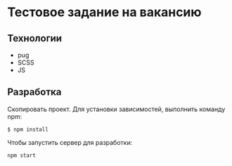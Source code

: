 # Тестовое задание на вакансию

## Технологии 
- pug
- SCSS
- JS

## Разработка

Скопировать проект. Для установки зависимостей, выполнить команду npm:
```npm
$ npm install 
```

Чтобы запустить сервер для разработки:

```npm
npm start
```
